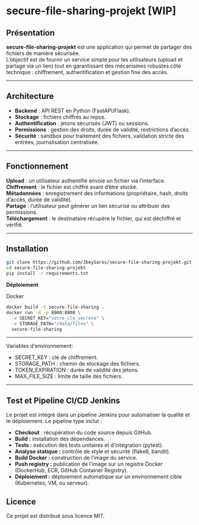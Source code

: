 # secure-file-sharing-projekt [WIP]

## Présentation

**secure-file-sharing-projekt** est une application qui permet de partager des fichiers de manière sécurisée.  
L’objectif est de fournir un service simple pour les utilisateurs (upload et partage via un lien) tout en garantissant des mécanismes robustes côté technique : chiffrement, authentification et gestion fine des accès.  

---

## Architecture

- **Backend** : API REST en Python (FastAPI/Flask).  
- **Stockage** : fichiers chiffrés au repos.  
- **Authentification** : jetons sécurisés (JWT) ou sessions.  
- **Permissions** : gestion des droits, durée de validité, restrictions d’accès.  
- **Sécurité** : sandbox pour traitement des fichiers, validation stricte des entrées, journalisation centralisée.  

---

## Fonctionnement

 **Upload** : un utilisateur authentifié envoie un fichier via l’interface.  
 **Chiffrement** : le fichier est chiffré avant d’être stocké.  
 **Métadonnées** : enregistrement des informations (propriétaire, hash, droits d’accès, durée de validité).  
 **Partage** : l’utilisateur peut générer un lien sécurisé ou attribuer des permissions.  
 **Téléchargement** : le destinataire récupère le fichier, qui est déchiffré et vérifié.  

---

## Installation

```bash
git clone https://github.com/JbeySaros/secure-file-sharing-projekt.git
cd secure-file-sharing-projekt
pip install -r requirements.txt
```

**Déploiement**

Docker
```bash
docker build -t secure-file-sharing .
docker run -d -p 8000:8000 \
  -e SECRET_KEY="votre_cle_secrete" \
  -e STORAGE_PATH="/data/files" \
  secure-file-sharing
```
---

Variables d'environnement:
  - SECRET_KEY : clé de chiffrement.
  - STORAGE_PATH : chemin de stockage des fichiers.
  - TOKEN_EXPIRATION : durée de validité des jetons.
  - MAX_FILE_SIZE : limite de taille des fichiers.

---

## Test et Pipeline CI/CD Jenkins ##
Le projet est intégré dans un pipeline Jenkins pour automatiser la qualité et le déploiement.
Le pipeline type inclut :

  - **Checkout** : récupération du code source depuis GitHub.
  - **Build :** installation des dépendances.
  - **Tests :** exécution des tests unitaires et d’intégration (pytest).
  - **Analyse statique :** contrôle de style et sécurité (flake8, bandit).
  - **Build Docker :** construction de l’image du service.
  - **Push registry :** publication de l’image sur un registre Docker (DockerHub, ECR, GitHub Container Registry).
  - **Déploiement :** déploiement automatique sur un environnement cible (Kubernetes, VM, ou serveur).

## Licence ##

Ce projet est distribué sous licence MIT.
